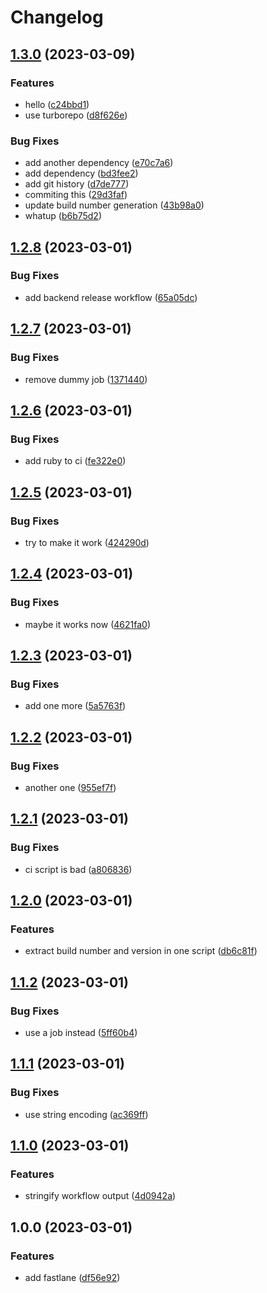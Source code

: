 # Changelog

## [1.3.0](https://github.com/Viktor-TechForm/releasing-apps-mono-repo/compare/my-project-mobile-app-v1.2.8...my-project-mobile-app-v1.3.0) (2023-03-09)


### Features

* hello ([c24bbd1](https://github.com/Viktor-TechForm/releasing-apps-mono-repo/commit/c24bbd1994bdf0d30104218f13f007b90bfb86c8))
* use turborepo ([d8f626e](https://github.com/Viktor-TechForm/releasing-apps-mono-repo/commit/d8f626e8205739a8b6811cb60fd0d586e7901b5d))


### Bug Fixes

* add another dependency ([e70c7a6](https://github.com/Viktor-TechForm/releasing-apps-mono-repo/commit/e70c7a67be5b95cb1ba50bae4b5b403b907fff5c))
* add dependency ([bd3fee2](https://github.com/Viktor-TechForm/releasing-apps-mono-repo/commit/bd3fee22526dd80528a8f35d8260b68a8816e1d4))
* add git history ([d7de777](https://github.com/Viktor-TechForm/releasing-apps-mono-repo/commit/d7de7770baa2b5283a45d3d0025261899335e387))
* commiting this ([29d3faf](https://github.com/Viktor-TechForm/releasing-apps-mono-repo/commit/29d3faf0f12577220f039fa0c355747e48445851))
* update build number generation ([43b98a0](https://github.com/Viktor-TechForm/releasing-apps-mono-repo/commit/43b98a00dc488f9378f4c2e2cf92a4c69d29d278))
* whatup ([b6b75d2](https://github.com/Viktor-TechForm/releasing-apps-mono-repo/commit/b6b75d2d68a0724ca71d3ab6dda416002084e3b2))

## [1.2.8](https://github.com/Viktor-TechForm/releasing-apps-mono-repo/compare/my-project-mobile-app-v1.2.7...my-project-mobile-app-v1.2.8) (2023-03-01)


### Bug Fixes

* add backend release workflow ([65a05dc](https://github.com/Viktor-TechForm/releasing-apps-mono-repo/commit/65a05dc8fd6597e114ff11ea8653b758a0ff57a6))

## [1.2.7](https://github.com/Viktor-TechForm/releasing-apps-mono-repo/compare/my-project-mobile-app-v1.2.6...my-project-mobile-app-v1.2.7) (2023-03-01)


### Bug Fixes

* remove dummy job ([1371440](https://github.com/Viktor-TechForm/releasing-apps-mono-repo/commit/1371440a7a8ba19fa0c4275e68f384ec1379ebb0))

## [1.2.6](https://github.com/Viktor-TechForm/releasing-apps-mono-repo/compare/my-project-mobile-app-v1.2.5...my-project-mobile-app-v1.2.6) (2023-03-01)


### Bug Fixes

* add ruby to ci ([fe322e0](https://github.com/Viktor-TechForm/releasing-apps-mono-repo/commit/fe322e0f55d9760f51c2e5315fe24d3d151e18f7))

## [1.2.5](https://github.com/Viktor-TechForm/releasing-apps-mono-repo/compare/my-project-mobile-app-v1.2.4...my-project-mobile-app-v1.2.5) (2023-03-01)


### Bug Fixes

* try to make it work ([424290d](https://github.com/Viktor-TechForm/releasing-apps-mono-repo/commit/424290d1011c861d8d71086749835ccd256e88ec))

## [1.2.4](https://github.com/Viktor-TechForm/releasing-apps-mono-repo/compare/my-project-mobile-app-v1.2.3...my-project-mobile-app-v1.2.4) (2023-03-01)


### Bug Fixes

* maybe it works now ([4621fa0](https://github.com/Viktor-TechForm/releasing-apps-mono-repo/commit/4621fa053cf39fa134cc015458e489007f32e4fe))

## [1.2.3](https://github.com/Viktor-TechForm/releasing-apps-mono-repo/compare/my-project-mobile-app-v1.2.2...my-project-mobile-app-v1.2.3) (2023-03-01)


### Bug Fixes

* add one more ([5a5763f](https://github.com/Viktor-TechForm/releasing-apps-mono-repo/commit/5a5763f58debdb9c044bc7bc3b5593f2dad45810))

## [1.2.2](https://github.com/Viktor-TechForm/releasing-apps-mono-repo/compare/my-project-mobile-app-v1.2.1...my-project-mobile-app-v1.2.2) (2023-03-01)


### Bug Fixes

* another one ([955ef7f](https://github.com/Viktor-TechForm/releasing-apps-mono-repo/commit/955ef7f53b99fe945311c541787b013a500b2616))

## [1.2.1](https://github.com/Viktor-TechForm/releasing-apps-mono-repo/compare/my-project-mobile-app-v1.2.0...my-project-mobile-app-v1.2.1) (2023-03-01)


### Bug Fixes

* ci script is bad ([a806836](https://github.com/Viktor-TechForm/releasing-apps-mono-repo/commit/a80683628b1c3d445ead0813286fa836bc7e4419))

## [1.2.0](https://github.com/Viktor-TechForm/releasing-apps-mono-repo/compare/my-project-mobile-app-v1.1.2...my-project-mobile-app-v1.2.0) (2023-03-01)


### Features

* extract build number and version in one script ([db6c81f](https://github.com/Viktor-TechForm/releasing-apps-mono-repo/commit/db6c81f3275073a608c4249aa65fc05298cb0dff))

## [1.1.2](https://github.com/Viktor-TechForm/releasing-apps-mono-repo/compare/my-project-mobile-app-v1.1.1...my-project-mobile-app-v1.1.2) (2023-03-01)


### Bug Fixes

* use a job instead ([5ff60b4](https://github.com/Viktor-TechForm/releasing-apps-mono-repo/commit/5ff60b4fac00127f36ea22393461e3b235577dbe))

## [1.1.1](https://github.com/Viktor-TechForm/releasing-apps-mono-repo/compare/my-project-mobile-app-v1.1.0...my-project-mobile-app-v1.1.1) (2023-03-01)


### Bug Fixes

* use string encoding ([ac369ff](https://github.com/Viktor-TechForm/releasing-apps-mono-repo/commit/ac369ff9ebb090ab936d5471cd40a96c1909f372))

## [1.1.0](https://github.com/Viktor-TechForm/releasing-apps-mono-repo/compare/my-project-mobile-app-v1.0.0...my-project-mobile-app-v1.1.0) (2023-03-01)


### Features

* stringify workflow output ([4d0942a](https://github.com/Viktor-TechForm/releasing-apps-mono-repo/commit/4d0942a90466bb7b848c53036349a66a05858541))

## 1.0.0 (2023-03-01)


### Features

* add fastlane ([df56e92](https://github.com/Viktor-TechForm/releasing-apps-mono-repo/commit/df56e92c235dc3bfb34d56bf54d475bfe07eca80))
